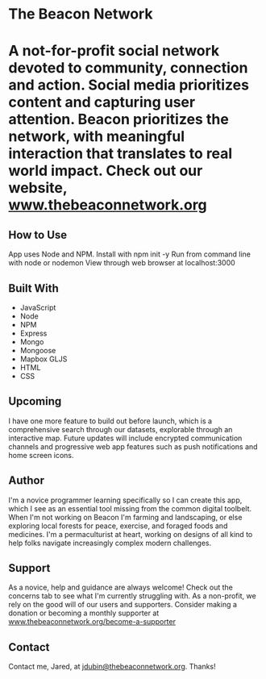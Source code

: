 # The Beacon Network

# A not-for-profit social network devoted to community, connection and action. Social media prioritizes content and capturing user attention. Beacon prioritizes the network, with meaningful interaction that translates to real world impact. Check out our website, www.thebeaconnetwork.org

## How to Use
App uses Node and NPM. 
Install with npm init -y
Run from command line with node or nodemon
View through web browser at localhost:3000

## Built With 
- JavaScript
- Node
- NPM
- Express
- Mongo
- Mongoose
- Mapbox GLJS
- HTML
- CSS

## Upcoming
I have one more feature to build out before launch, which is a comprehensive search through our datasets, explorable through an interactive map. 
Future updates will include encrypted communication channels and progressive web app features such as push notifications and home screen icons. 

## Author
I'm a novice programmer learning specifically so I can create this app, which I see as an essential tool missing from the common digital toolbelt. 
When I'm not working on Beacon I'm farming and landscaping, or else exploring local forests for peace, exercise, and foraged foods and medicines. I'm a permaculturist at heart, working on designs of all kind to help folks navigate increasingly complex modern challenges. 

## Support
As a novice, help and guidance are always welcome! Check out the concerns tab to see what I'm currently struggling with. 
As a non-profit, we rely on the good will of our users and supporters. Consider making a donation or becoming a monthly supporter at www.thebeaconnetwork.org/become-a-supporter

## Contact
Contact me, Jared, at jdubin@thebeaconnetwork.org. Thanks!

